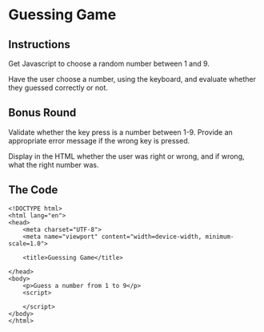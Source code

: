 # Guessing Game

## Instructions

Get Javascript to choose a random number between 1 and 9. 

Have the user choose a number, using the keyboard, and evaluate whether they guessed correctly or not.

## Bonus Round

Validate whether the key press is a number between 1-9. Provide an appropriate error message if the wrong key is pressed.

Display in the HTML whether the user was right or wrong, and if wrong, what the right number was.

## The Code

	<!DOCTYPE html>
	<html lang="en">
	<head>
	    <meta charset="UTF-8">
	    <meta name="viewport" content="width=device-width, minimum-scale=1.0">

	    <title>Guessing Game</title>

	</head>
	<body>
		<p>Guess a number from 1 to 9</p>
		<script>
			
		</script>
	</body>
	</html>